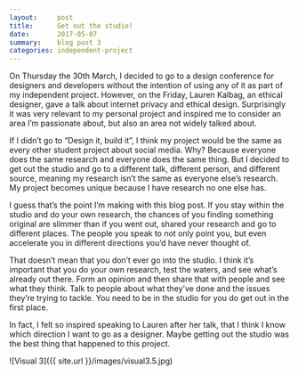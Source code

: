 ```yaml
---
layout:     post
title:      Get out the studio!
date:       2017-05-07
summary:    blog post 3
categories: independent-project
---
```

On Thursday the 30th March, I decided to go to a design conference for designers and developers without the intention of using any of it as part of my independent project. However, on the Friday, Lauren Kalbag, an ethical designer, gave a talk about internet privacy and ethical design. Surprisingly it was very relevant to my personal project and inspired me to consider an area I’m passionate about, but also an area not widely talked about.

If I didn’t go to “Design it, build it”, I think my project would be the same as every other student project about social media. Why? Because everyone does the same research and everyone does the same thing. But I decided to get out the studio and go to a different talk, different person, and different source, meaning my research isn’t the same as everyone else’s research. My project becomes unique because I have research no one else has.

I guess that’s the point I’m making with this blog post. If you stay within the studio and do your own research, the chances of you finding something original are slimmer than if you went out, shared your research and go to different places. The people you speak to not only point you, but even accelerate you in different directions you’d have never thought of.

That doesn’t mean that you don’t ever go into the studio. I think it’s important that you do your own research, test the waters, and see what’s already out there. Form an opinion and then share that with people and see what they think. Talk to people about what they’ve done and the issues they’re trying to tackle. You need to be in the studio for you do get out in the first place.

In fact, I felt so inspired speaking to Lauren after her talk, that I think I know which direction I want to go as a designer. Maybe getting out the studio was the best thing that happened to this project.


![Visual 3]({{ site.url }}/images/visual3.5.jpg)
